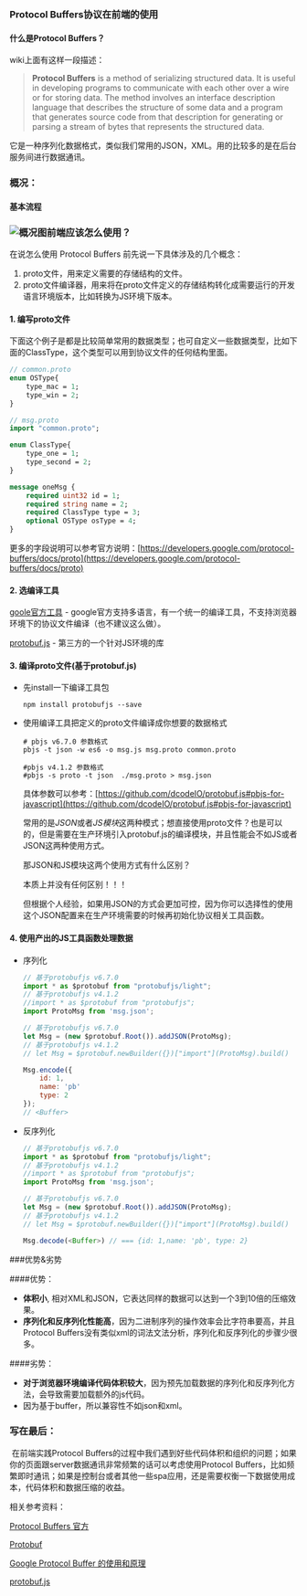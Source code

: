 ###  Protocol Buffers协议在前端的使用

#### 什么是Protocol Buffers？

wiki上面有这样一段描述：

> **Protocol Buffers** is a method of serializing structured data. It is useful in developing programs to communicate with each other over a wire or for storing data. The method involves an interface description language that describes the structure of some data and a program that generates source code from that description for generating or parsing a stream of bytes that represents the structured data.

它是一种序列化数据格式，类似我们常用的JSON，XML。用的比较多的是在后台服务间进行数据通讯。

### 概况：

#### 基本流程

### ![概况图](http://eux-blog-static.bj.bcebos.com/%E6%A6%82%E5%86%B5%E5%9B%BE.png)前端应该怎么使用？

在说怎么使用 Protocol Buffers 前先说一下具体涉及的几个概念：

1. proto文件，用来定义需要的存储结构的文件。
2. proto文件编译器，用来将在proto文件定义的存储结构转化成需要运行的开发语言环境版本，比如转换为JS环境下版本。

#### 1. 编写proto文件

下面这个例子是都是比较简单常用的数据类型；也可自定义一些数据类型，比如下面的ClassType，这个类型可以用到协议文件的任何结构里面。

```protobuf
// common.proto
enum OSType{
    type_mac = 1;
    type_win = 2;
}
```

```protobuf
// msg.proto
import "common.proto";

enum ClassType{
    type_one = 1;
    type_second = 2;
}

message oneMsg {
    required uint32 id = 1;
 	required string name = 2;
 	required ClassType type = 3;
 	optional OSType osType = 4;
}
```

更多的字段说明可以参考官方说明：[https://developers.google.com/protocol-buffers/docs/proto](https://developers.google.com/protocol-buffers/docs/proto)

#### 2. 选编译工具

[goole官方工具](https://github.com/google/protobuf/releases) - google官方支持多语言，有一个统一的编译工具，不支持浏览器环境下的协议文件编译（也不建议这么做）。

[protobuf.js](https://github.com/dcodeIO/protobuf.js) - 第三方的一个针对JS环境的库

#### 3. 编译proto文件(基于protobuf.js)

* 先install一下编译工具包

  ```shell
  npm install protobufjs --save
  ```

* 使用编译工具把定义的proto文件编译成你想要的数据格式

  ```shell
  # pbjs v6.7.0 参数格式
  pbjs -t json -w es6 -o msg.js msg.proto common.proto

  #pbjs v4.1.2 参数格式
  #pbjs -s proto -t json  ./msg.proto > msg.json
  ```

  具体参数可以参考：[https://github.com/dcodeIO/protobuf.js#pbjs-for-javascript](https://github.com/dcodeIO/protobuf.js#pbjs-for-javascript)

  常用的是*JSON*或者*JS模块*这两种模式；想直接使用proto文件？也是可以的，但是需要在生产环境引入protobuf.js的编译模块，并且性能会不如JS或者JSON这两种使用方式。

  那JSON和JS模块这两个使用方式有什么区别？

  本质上并没有任何区别！！！

  但根据个人经验，如果用JSON的方式会更加可控，因为你可以选择性的使用这个JSON配置来在生产环境需要的时候再初始化协议相关工具函数。

#### 4. 使用产出的JS工具函数处理数据

* 序列化

  ```js
  // 基于protobufjs v6.7.0
  import * as $protobuf from "protobufjs/light";
  // 基于protobufjs v4.1.2
  //import * as $protobuf from "protobufjs";
  import ProtoMsg from 'msg.json';

  // 基于protobufjs v6.7.0
  let Msg = (new $protobuf.Root()).addJSON(ProtoMsg);
  // 基于protobufjs v4.1.2
  // let Msg = $protobuf.newBuilder({})["import"](ProtoMsg).build()

  Msg.encode({
      id: 1,
      name: 'pb'
      type: 2
  });
  // <Buffer>
  ```

* 反序列化

  ```js
  // 基于protobufjs v6.7.0
  import * as $protobuf from "protobufjs/light";
  // 基于protobufjs v4.1.2
  //import * as $protobuf from "protobufjs";
  import ProtoMsg from 'msg.json';

  // 基于protobufjs v6.7.0
  let Msg = (new $protobuf.Root()).addJSON(ProtoMsg);
  // 基于protobufjs v4.1.2
  // let Msg = $protobuf.newBuilder({})["import"](ProtoMsg).build()

  Msg.decode(<Buffer>) // === {id: 1,name: 'pb', type: 2}
  ```


###优势&劣势

####优势：

* **体积小**, 相对XML和JSON，它表达同样的数据可以达到一个3到10倍的压缩效果。
* **序列化和反序列化性能高**，因为二进制序列的操作效率会比字符串要高，并且Protocol Buffers没有类似xml的词法文法分析，序列化和反序列化的步骤少很多。

####劣势：

* **对于浏览器环境编译代码体积较大**，因为预先加载数据的序列化和反序列化方法，会导致需要加载额外的js代码。
* 因为基于buffer，所以兼容性不如json和xml。

### 写在最后：

​	在前端实践Protocol Buffers的过程中我们遇到好些代码体积和组织的问题；如果你的页面跟server数据通讯非常频繁的话可以考虑使用Protocol Buffers，比如频繁即时通讯；如果是控制台或者其他一些spa应用，还是需要权衡一下数据使用成本，代码体积和数据压缩的收益。

相关参考资料：

[Protocol Buffers 官方](https://developers.google.com/protocol-buffers/docs/overview)

[Protobuf](https://github.com/google/protobuf)

[Google Protocol Buffer 的使用和原理](https://www.ibm.com/developerworks/cn/linux/l-cn-gpb/index.html)

[protobuf.js](https://github.com/dcodeIO/protobuf.js)









